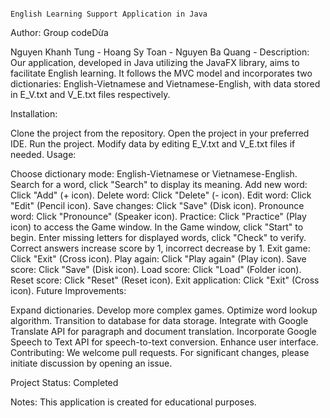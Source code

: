 
 																					English Learning Support Application in Java

Author: Group codeDừa

Nguyen Khanh Tung - 
Hoang Sy Toan - 
Nguyen Ba Quang - 
Description:
Our application, developed in Java utilizing the JavaFX library, aims to facilitate English learning. It follows the MVC model and incorporates two dictionaries: English-Vietnamese and Vietnamese-English, with data stored in E_V.txt and V_E.txt files respectively.

Installation:

Clone the project from the repository.
Open the project in your preferred IDE.
Run the project.
Modify data by editing E_V.txt and V_E.txt files if needed.
Usage:

Choose dictionary mode: English-Vietnamese or Vietnamese-English.
Search for a word, click "Search" to display its meaning.
Add new word: Click "Add" (+ icon).
Delete word: Click "Delete" (- icon).
Edit word: Click "Edit" (Pencil icon).
Save changes: Click "Save" (Disk icon).
Pronounce word: Click "Pronounce" (Speaker icon).
Practice: Click "Practice" (Play icon) to access the Game window.
In the Game window, click "Start" to begin.
Enter missing letters for displayed words, click "Check" to verify.
Correct answers increase score by 1, incorrect decrease by 1.
Exit game: Click "Exit" (Cross icon).
Play again: Click "Play again" (Play icon).
Save score: Click "Save" (Disk icon).
Load score: Click "Load" (Folder icon).
Reset score: Click "Reset" (Reset icon).
Exit application: Click "Exit" (Cross icon).
Future Improvements:

Expand dictionaries.
Develop more complex games.
Optimize word lookup algorithm.
Transition to database for data storage.
Integrate with Google Translate API for paragraph and document translation.
Incorporate Google Speech to Text API for speech-to-text conversion.
Enhance user interface.
Contributing:
We welcome pull requests. For significant changes, please initiate discussion by opening an issue.

Project Status: Completed

Notes:
This application is created for educational purposes.






